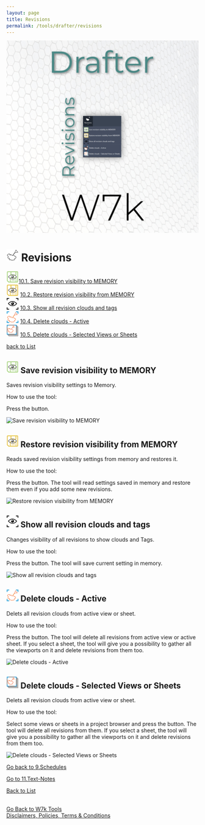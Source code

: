 ```yaml
---
layout: page
title: Revisions
permalink: /tools/drafter/revisions
---
```



![Revisions](/images/Tools/Drafter/drafterRevision.jpg)  


# <a id="revisions"></a> ![Revisions](/images/Tools/Drafter/Icons/Revision.png) Revisions  
  
![Save revision visibility to MEMORY](/images/Tools/Drafter/Icons/RevisionSaveVisibility.png)[10.1. Save revision visibility to MEMORY](#save-revision-visibility-to-memory)  
![Restore revision visibility from MEMORY](/images/Tools/Drafter/Icons/RevisionRestoreVisibility.png) [10.2. Restore revision visibility from MEMORY](#restore-revision-visibility-from-memory)  
![Show all revision clouds and tags](/images/Tools/Drafter/Icons/RevisionVisibility.png) [10.3. Show all revision clouds and tags](#show-all-revision-clouds-and-tags)  
![Delete clouds - Active](/images/Tools/Drafter/Icons/RevisionActiveView.png) [10.4. Delete clouds - Active](#delete-clouds-active)  
![Delete clouds - Selected Views or Sheets](/images/Tools/Drafter/Icons/RevisionViews.png) [10.5. Delete clouds - Selected Views or Sheets](#delete-clouds-selected-views-or-sheets)  

[back to List](/Drafter.md/#list)  

## <a id="save-revision-visibility-to-memory"></a> ![Save revision visibility to MEMORY](/images/Tools/Drafter/Icons/RevisionSaveVisibility.png) Save revision visibility to MEMORY

Saves revision visibility settings to Memory.

How to use the tool:

Press the button. 

![Save revision visibility to MEMORY](https://drive.google.com/uc?export=view&19FsLN1_MoZPE2O9_VXbxmx29L1P9tklL)  

## <a id="restore-revision-visibility-from-memory"></a> ![Restore revision visibility from MEMORY](/images/Tools/Drafter/Icons/RevisionRestoreVisibility.png) Restore revision visibility from MEMORY

Reads saved revision visibility settings from memory and restores it. 

How to use the tool:

Press the button. The tool will read settings saved in memory and restore them even if you add some new revisions.

![Restore revision visibility from MEMORY](https://drive.google.com/uc?export=view&19Er9TRvRTeF7G4Rx-NGunbku9vvNWV39)  

## <a id="show-all-revision-clouds-and-tags"></a> ![Show all revision clouds and tags](/images/Tools/Drafter/Icons/RevisionVisibility.png) Show all revision clouds and tags

Changes visibility of all revisions to show clouds and Tags. 

How to use the tool:

Press the button. The tool will save current setting in memory.

![Show all revision clouds and tags](https://drive.google.com/uc?export=view&1AC1dz6ptTy29Jr1If8KDfTuQlMkHkjGG)  


## <a id="delete-clouds-active"></a> ![Delete clouds - Active](/images/Tools/Drafter/Icons/RevisionActiveView.png) Delete clouds - Active

Delets all revision clouds from active view or sheet.

How to use the tool:

Press the button. The tool will delete all revisions from active view or active sheet. If you select a sheet, the tool will give you a possibility to gather all the viewports on it and delete revisions from them too. 
 
![Delete clouds - Active](https://drive.google.com/uc?export=view&19Pv0auz1a6xLwStmMPgCxxHHJD4_qKYp)  

## <a id="delete-clouds-selected-views-or-sheets"></a> ![Delete clouds - Selected Views or Sheets](/images/Tools/Drafter/Icons/RevisionViews.png) Delete clouds - Selected Views or Sheets

Delets all revision clouds from active view or sheet.

How to use the tool:

Select some views or sheets in a project browser and press the button. The tool will delete all revisions from them. If you select a sheet, the tool will give you a possibility to gather all the viewports on it and delete revisions from them too. 

![Delete clouds - Selected Views or Sheets](https://drive.google.com/uc?export=view&1A-Olh-YWrNGJD2eRMkmVLrL3HU6vjiHt)  



[Go back to 9.Schedules](/DrShedules.md/#schedules)  

[Go to 11.Text-Notes](/DrTextNotes.md/#text-notes)  

[Back to List](/Drafter.md/#list)  
  
  
<br>
<div class="backToTools">
    <a href="https://w7k.pl/tools/">Go Back to W7k Tools</a>
</div>
<div class="terms">
    <a href="https://w7k.pl/terms/">Disclaimers, Policies, Terms & Conditions</a>
</div>

